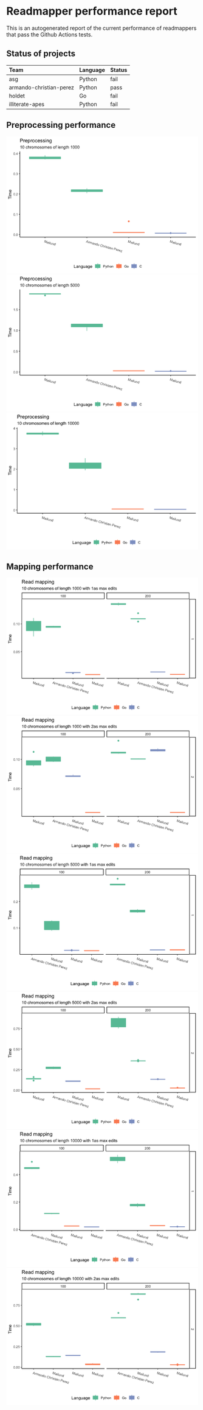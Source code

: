 # Readmapper performance report

This is an autogenerated report of the current performance of
readmappers that pass the Github Actions tests.

## Status of projects

<table>
<thead>
<tr class="header">
<th style="text-align: left;">Team</th>
<th style="text-align: left;">Language</th>
<th style="text-align: left;">Status</th>
</tr>
</thead>
<tbody>
<tr class="odd">
<td style="text-align: left;">asg</td>
<td style="text-align: left;">Python</td>
<td style="text-align: left;">fail</td>
</tr>
<tr class="even">
<td style="text-align: left;">armando-christian-perez</td>
<td style="text-align: left;">Python</td>
<td style="text-align: left;">pass</td>
</tr>
<tr class="odd">
<td style="text-align: left;">holdet</td>
<td style="text-align: left;">Go</td>
<td style="text-align: left;">fail</td>
</tr>
<tr class="even">
<td style="text-align: left;">illiterate-apes</td>
<td style="text-align: left;">Python</td>
<td style="text-align: left;">fail</td>
</tr>
</tbody>
</table>

## Preprocessing performance

![](README_files/figure-markdown_strict/plot_perf-1.png)![](README_files/figure-markdown_strict/plot_perf-2.png)![](README_files/figure-markdown_strict/plot_perf-3.png)

## Mapping performance

![](README_files/figure-markdown_strict/read_map-1.png)![](README_files/figure-markdown_strict/read_map-2.png)![](README_files/figure-markdown_strict/read_map-3.png)![](README_files/figure-markdown_strict/read_map-4.png)![](README_files/figure-markdown_strict/read_map-5.png)![](README_files/figure-markdown_strict/read_map-6.png)
